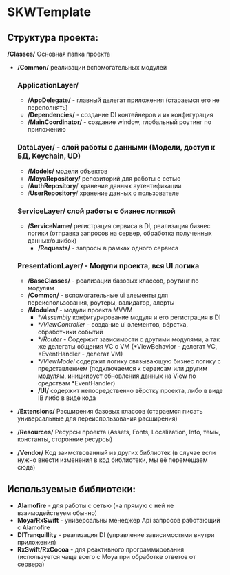 # SKWTemplate

## Структура проекта:

**/Classes/** Основная папка проекта

- **/Сommon/** реализации вспомогательных модулей

    ### **ApplicationLayer/**

    - **/AppDelegate/** - главный делегат приложения (стараемся его не переполнять)
    - **/Dependencies/** - создание DI контейнеров и их конфигурация
    - **/MainCoordinator/** - создание window, глобальный роутинг по приложению

    ### **DataLayer/** - слой работы с данными (Модели, доступ к БД, Keychain, UD)

    - **/Models/** модели объектов
    - **/MoyaRepository/** репозиторий для работы с сетью
    - /**AuthRepository**/ хранение данных аутентификации
    - /**UserRepository**/ хранение данных о пользователе

    ### **ServiceLayer/** слой работы с бизнес логикой

    - **/ServiceName/** регистрация сервиса в DI, реализация бизнес логики (отправка запросов на сервер, обработка полученных данных/ошибок)
        - **/Requests/** - запросы в рамках одного сервиса

    ### **PresentationLayer/** - Модули проекта, вся UI логика

    - **/BaseClasses/** - реализации базовых классов, роутинг по модулям
    - **/Common/** - вспомогательные ui элементы для переиспользования, роутеры, валидатор, алерты
    - **/Modules/** - модули проекта MVVM
        - **/*Assembly** конфигурирование модуля и его регистрация в DI
        - **/*ViewController** - создание ui элементов, вёрстка, обработчики событий
        - **/*Router** - Содержит зависимости с другими модулями, а так же делегаты общения VC с VM (*ViewBehavior - делегат VC, *EventHandler - делегат VM)
        - **/*ViewModel** содержит логику связывающую бизнес логику с представлением (подключаемся к сервисам или другим модулям, инициирует обновления данных на View по средствам *EventHandler)
        - **/UI/** содержит непосредственно вёрстку проекта, либо в виде IB либо в виде кода
- **/Extensions/** Расширения базовых классов (стараемся писать универсальные для переиспользования расширения)
- **/Resources/** Ресурсы проекта (Assets, Fonts, Localization, Info, темы, константы, сторонние ресурсы)
- **/Vendor/**  Код заимствованный из других библиотек (в случае если нужно внести изменения в код библиотеки, мы её перемещаем сюда)

## Используемые библиотеки:

- **Alamofire** - для работы с сетью (на прямую с ней не взаимодействуем обычно)
- **Moya/RxSwift** - универсальны менеджер Api запросов работающий с Alamofire
- **DITranquillity** - реализация DI (управление зависимостями внутри приложения)
- **RxSwift/RxCocoa** - для реактивного программирования (используется чаще всего с Moya при обработке ответов от сервера)
